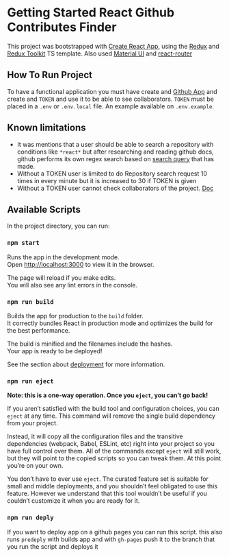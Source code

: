 # Getting Started React Github Contributes Finder

This project was bootstrapped with [Create React App](https://github.com/facebook/create-react-app), using the [Redux](https://redux.js.org/) and [Redux Toolkit](https://redux-toolkit.js.org/) TS template. Also used [Material UI](https://mui.com/) and [react-router](https://reactrouter.com/en/main)

## How To Run Project

To have a functional application you must have create and [Github App](https://docs.github.com/en/developers/apps/getting-started-with-apps/about-apps) and create and `TOKEN` and use it to be able to see collaborators. `TOKEN` must be placed in a `.env` or `.env.local` file. An example available on `.env.example`.

## Known limitations

- It was mentions that a user should be able to search a repository with conditions like `*react*` but after researching and reading github docs, github performs its own regex search based on [search query](https://docs.github.com/en/rest/search#constructing-a-search-query) that has made.
- Without a TOKEN user is limited to do Repository search request 10 times in every minute but it is increased to 30 if TOKEN is given
- Without a TOKEN user cannot check collaborators of the project. [Doc](https://docs.github.com/en/rest/search#search-repositories)

## Available Scripts

In the project directory, you can run:

### `npm start`

Runs the app in the development mode.\
Open [http://localhost:3000](http://localhost:3000) to view it in the browser.

The page will reload if you make edits.\
You will also see any lint errors in the console.

### `npm run build`

Builds the app for production to the `build` folder.\
It correctly bundles React in production mode and optimizes the build for the best performance.

The build is minified and the filenames include the hashes.\
Your app is ready to be deployed!

See the section about [deployment](https://facebook.github.io/create-react-app/docs/deployment) for more information.

### `npm run eject`

**Note: this is a one-way operation. Once you `eject`, you can’t go back!**

If you aren’t satisfied with the build tool and configuration choices, you can `eject` at any time. This command will remove the single build dependency from your project.

Instead, it will copy all the configuration files and the transitive dependencies (webpack, Babel, ESLint, etc) right into your project so you have full control over them. All of the commands except `eject` will still work, but they will point to the copied scripts so you can tweak them. At this point you’re on your own.

You don’t have to ever use `eject`. The curated feature set is suitable for small and middle deployments, and you shouldn’t feel obligated to use this feature. However we understand that this tool wouldn’t be useful if you couldn’t customize it when you are ready for it.

### `npm run deply`

If you want to deploy app on a github pages you can run this script. this also runs `predeply` with builds app and with `gh-pages` push it to the branch that you run the script and deploys it
